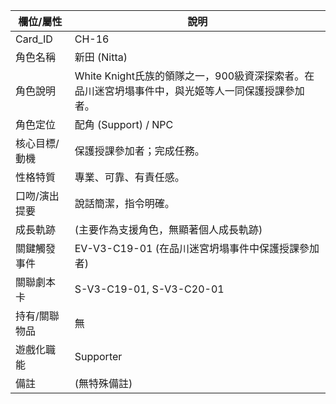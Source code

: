 | 欄位/屬性 | 說明 |
|---|---|
| Card_ID | CH-16 |
| 角色名稱 | 新田 (Nitta) |
| 角色說明 | White Knight氏族的領隊之一，900級資深探索者。在品川迷宮坍塌事件中，與光姬等人一同保護授課參加者。 |
| 角色定位 | 配角 (Support) / NPC |
| 核心目標/動機 | 保護授課參加者；完成任務。 |
| 性格特質 | 專業、可靠、有責任感。 |
| 口吻/演出提要 | 說話簡潔，指令明確。 |
| 成長軌跡 | (主要作為支援角色，無顯著個人成長軌跡) |
| 關鍵觸發事件 | EV-V3-C19-01 (在品川迷宮坍塌事件中保護授課參加者) |
| 關聯劇本卡 | S-V3-C19-01, S-V3-C20-01 |
| 持有/關聯物品 | 無 |
| 遊戲化職能 | Supporter |
| 備註 | (無特殊備註) |
